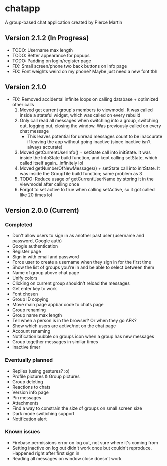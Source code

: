 # chatapp

A group-based chat application created by Pierce Martin

## Version 2.1.2 (In Progress)

* TODO: Username max length
* TODO: Better appearance for popups
* TODO: Padding on login/register page
* FIX: Small screen/phone two back buttons on info page
* FIX: Font weights weird on my phone? Maybe just need a new font tbh

## Version 2.1.0

* FIX: Removed accidental infinite loops on calling database + optimized other calls
    1. Moved get current group's members to viewmodel. It was called inside a stateful widget, which was called on every rebuild
    2. Only call read all messages when switching into a group, switching out, logging out, closing the window. Was previously called on every chat message
        * This leaves potential for unread messages count to be inaccurate if leaving the app without going inactive (since inactive isn't always accurate)
    3. Moved getCurrentUserInfo() + setState call into initState. It was inside the InfoState build function, and kept calling setState, which called itself again...infinitely lol
    4. Moved getNumberOfNewMessages() + setState call into initState. It was inside the GroupTile build function; same problem as 3
    5. TODO: Reduce usage of getCurrentUserName by storing it in the viewmodel after calling once
    6. Forgot to set active to true when calling setActive, so it got called like 20 times lol

## Version 2.0.0 (Current)

### Completed

* Don't allow users to sign in as another past user (username and password, Google auth)
* Google authentication
* Register page
* Sign in with email and password
* Force user to create a username when they sign in for the first time
* Show the list of groups you're in and be able to select between them
* Name of group above chat page
* Unify colors
* Clicking on current group shouldn't reload the messages
* Get enter key to work
* Font chosen
* Group ID copying
* Move main page appbar code to chats page
* Group renaming
* Group name max length
* Tell when a person is in the browser? Or when they go AFK?
* Show which users are active/not on the chat page
* Account renaming
* Notification bubble on groups icon when a group has new messages
* Group together messages in similar times
* Inactive timer

### Eventually planned

* Replies (using gestures? :o)
* Profile pictures & Group pictures
* Group deleting
* Reactions to chats
* Version info page
* Pin messages
* Attachments
* Find a way to constrain the size of groups on small screen size
* Dark mode switiching support
* Notification alert

### Known issues

* Firebase permissions error on log out, not sure where it's coming from
* Setting inactive on log out didn't work once but couldn't reproduce. Happened right after first sign in
* Reading all messages on window close doesn't work
  